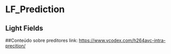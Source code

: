 # LF_Prediction

## Light Fields
  

##Conteúdo sobre preditores 
link: https://www.vcodex.com/h264avc-intra-precition/
